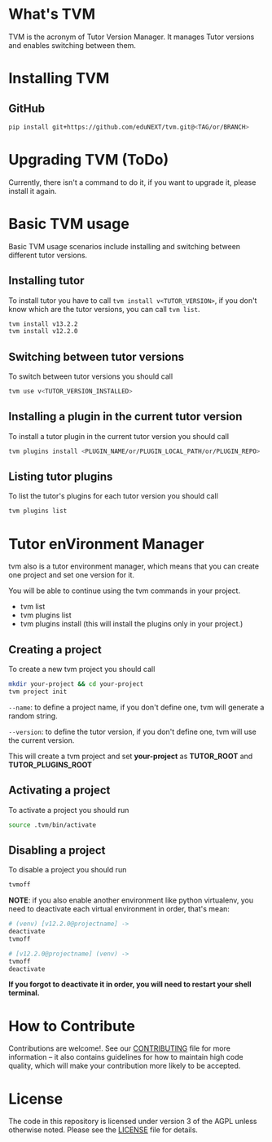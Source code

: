 # What's TVM
TVM is the acronym of Tutor Version Manager. It manages Tutor versions and enables switching between them.

# Installing TVM

## GitHub
```bash
pip install git+https://github.com/eduNEXT/tvm.git@<TAG/or/BRANCH>
```

# Upgrading TVM (ToDo)
Currently, there isn't a command to do it, if you want to upgrade it, please install it again.

# Basic TVM usage
Basic TVM usage scenarios include installing and switching between different tutor versions.

## Installing tutor
To install tutor you have to call `tvm install v<TUTOR_VERSION>`, if you don't know which are the
tutor versions, you can call `tvm list`.

```bash
tvm install v13.2.2
tvm install v12.2.0
```

## Switching between tutor versions
To switch between tutor versions you should call

```bash
tvm use v<TUTOR_VERSION_INSTALLED>
```

## Installing a plugin in the current tutor version
To install a tutor plugin in the current tutor version you should call

```bash
tvm plugins install <PLUGIN_NAME/or/PLUGIN_LOCAL_PATH/or/PLUGIN_REPO>
```

## Listing tutor plugins
To list the tutor's plugins for each tutor version you should call

```bash
tvm plugins list
```

# Tutor enVironment Manager
tvm also is a tutor environment manager, which means that you can create one project and
set one version for it.

You will be able to continue using the tvm commands in your project.

- tvm list
- tvm plugins list
- tvm plugins install (this will install the plugins only in your project.)

## Creating a project
To create a new tvm project you should call
```bash
mkdir your-project && cd your-project
tvm project init
```
`--name`: to define a project name, if you don't define one, tvm will generate a random string.

`--version`: to define the tutor version, if you don't define one, tvm will use the current version.

This will create a tvm project and set **your-project** as **TUTOR_ROOT** and **TUTOR_PLUGINS_ROOT**

## Activating a project
To activate a project you should run

```bash
source .tvm/bin/activate
```

## Disabling a project
To disable a project you should run

```bash
tvmoff
```

**NOTE**: if you also enable another environment like python virtualenv, you need to deactivate each
virtual environment in order, that's mean:

```bash
# (venv) [v12.2.0@projectname] ->
deactivate
tvmoff

# [v12.2.0@projectname] (venv) ->
tvmoff
deactivate
```

**If you forgot to deactivate it in order, you will need to restart your shell terminal.**

# How to Contribute
Contributions are welcome!. See our [CONTRIBUTING](https://github.com/edunext/tvm/blob/master/CONTRIBUTING.md)
file for more information – it also contains guidelines for how to maintain high code quality, which will make your
contribution more likely to be accepted.

# License
The code in this repository is licensed under version 3 of the AGPL unless
otherwise noted. Please see the [LICENSE](https://github.com/edunext/tvm/blob/main/LICENSE) file for details.